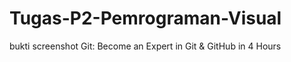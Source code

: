 # Tugas-P2-Pemrograman-Visual
bukti screenshot Git: Become an Expert in Git &amp; GitHub in 4 Hours
